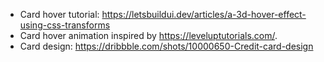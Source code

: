 
 * Card hover tutorial: https://letsbuildui.dev/articles/a-3d-hover-effect-using-css-transforms
 * Card hover animation inspired by https://leveluptutorials.com/.
 * Card design: https://dribbble.com/shots/10000650-Credit-card-design